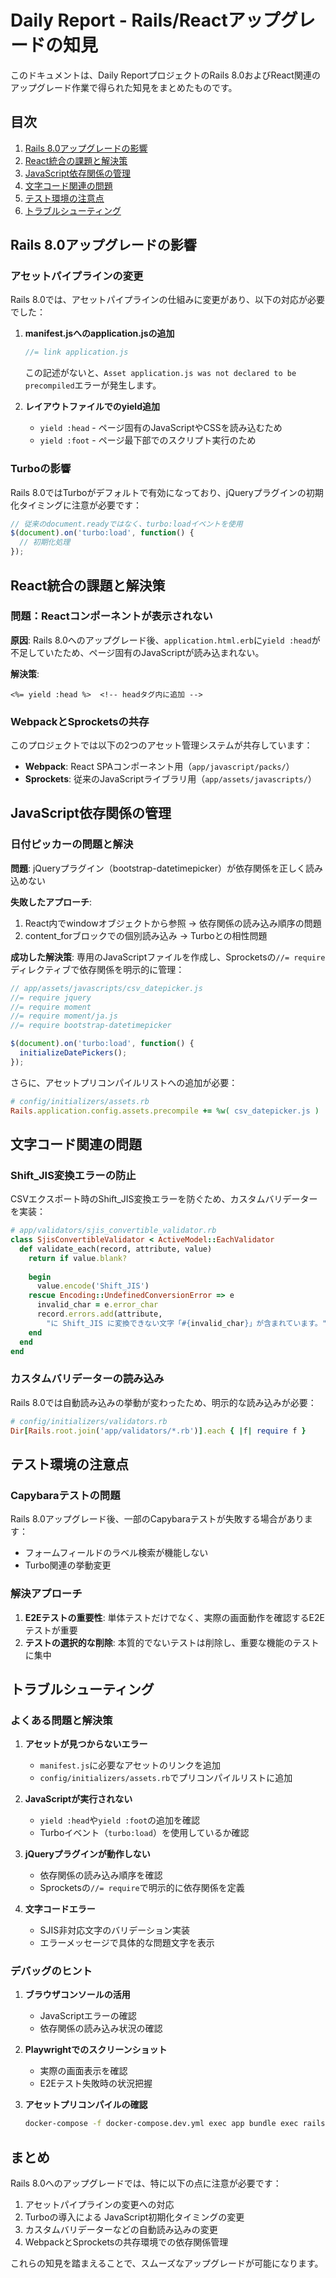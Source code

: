 # Daily Report - Rails/Reactアップグレードの知見

このドキュメントは、Daily ReportプロジェクトのRails 8.0およびReact関連のアップグレード作業で得られた知見をまとめたものです。

## 目次
1. [Rails 8.0アップグレードの影響](#rails-80アップグレードの影響)
2. [React統合の課題と解決策](#react統合の課題と解決策)
3. [JavaScript依存関係の管理](#javascript依存関係の管理)
4. [文字コード関連の問題](#文字コード関連の問題)
5. [テスト環境の注意点](#テスト環境の注意点)
6. [トラブルシューティング](#トラブルシューティング)

## Rails 8.0アップグレードの影響

### アセットパイプラインの変更

Rails 8.0では、アセットパイプラインの仕組みに変更があり、以下の対応が必要でした：

1. **manifest.jsへのapplication.jsの追加**
   ```javascript
   //= link application.js
   ```
   この記述がないと、`Asset application.js was not declared to be precompiled`エラーが発生します。

2. **レイアウトファイルでのyield追加**
   - `yield :head` - ページ固有のJavaScriptやCSSを読み込むため
   - `yield :foot` - ページ最下部でのスクリプト実行のため

### Turboの影響

Rails 8.0ではTurboがデフォルトで有効になっており、jQueryプラグインの初期化タイミングに注意が必要です：

```javascript
// 従来のdocument.readyではなく、turbo:loadイベントを使用
$(document).on('turbo:load', function() {
  // 初期化処理
});
```

## React統合の課題と解決策

### 問題：Reactコンポーネントが表示されない

**原因**: Rails 8.0へのアップグレード後、`application.html.erb`に`yield :head`が不足していたため、ページ固有のJavaScriptが読み込まれない。

**解決策**:
```erb
<%= yield :head %>  <!-- headタグ内に追加 -->
```

### WebpackとSprocketsの共存

このプロジェクトでは以下の2つのアセット管理システムが共存しています：
- **Webpack**: React SPAコンポーネント用（`app/javascript/packs/`）
- **Sprockets**: 従来のJavaScriptライブラリ用（`app/assets/javascripts/`）

## JavaScript依存関係の管理

### 日付ピッカーの問題と解決

**問題**: jQueryプラグイン（bootstrap-datetimepicker）が依存関係を正しく読み込めない

**失敗したアプローチ**:
1. React内でwindowオブジェクトから参照 → 依存関係の読み込み順序の問題
2. content_forブロックでの個別読み込み → Turboとの相性問題

**成功した解決策**:
専用のJavaScriptファイルを作成し、Sprocketsの`//= require`ディレクティブで依存関係を明示的に管理：

```javascript
// app/assets/javascripts/csv_datepicker.js
//= require jquery
//= require moment
//= require moment/ja.js
//= require bootstrap-datetimepicker

$(document).on('turbo:load', function() {
  initializeDatePickers();
});
```

さらに、アセットプリコンパイルリストへの追加が必要：
```ruby
# config/initializers/assets.rb
Rails.application.config.assets.precompile += %w( csv_datepicker.js )
```

## 文字コード関連の問題

### Shift_JIS変換エラーの防止

CSVエクスポート時のShift_JIS変換エラーを防ぐため、カスタムバリデーターを実装：

```ruby
# app/validators/sjis_convertible_validator.rb
class SjisConvertibleValidator < ActiveModel::EachValidator
  def validate_each(record, attribute, value)
    return if value.blank?
    
    begin
      value.encode('Shift_JIS')
    rescue Encoding::UndefinedConversionError => e
      invalid_char = e.error_char
      record.errors.add(attribute, 
        "に Shift_JIS に変換できない文字「#{invalid_char}」が含まれています。")
    end
  end
end
```

### カスタムバリデーターの読み込み

Rails 8.0では自動読み込みの挙動が変わったため、明示的な読み込みが必要：

```ruby
# config/initializers/validators.rb
Dir[Rails.root.join('app/validators/*.rb')].each { |f| require f }
```

## テスト環境の注意点

### Capybaraテストの問題

Rails 8.0アップグレード後、一部のCapybaraテストが失敗する場合があります：
- フォームフィールドのラベル検索が機能しない
- Turbo関連の挙動変更

### 解決アプローチ

1. **E2Eテストの重要性**: 単体テストだけでなく、実際の画面動作を確認するE2Eテストが重要
2. **テストの選択的な削除**: 本質的でないテストは削除し、重要な機能のテストに集中

## トラブルシューティング

### よくある問題と解決策

1. **アセットが見つからないエラー**
   - `manifest.js`に必要なアセットのリンクを追加
   - `config/initializers/assets.rb`でプリコンパイルリストに追加

2. **JavaScriptが実行されない**
   - `yield :head`や`yield :foot`の追加を確認
   - Turboイベント（`turbo:load`）を使用しているか確認

3. **jQueryプラグインが動作しない**
   - 依存関係の読み込み順序を確認
   - Sprocketsの`//= require`で明示的に依存関係を定義

4. **文字コードエラー**
   - SJIS非対応文字のバリデーション実装
   - エラーメッセージで具体的な問題文字を表示

### デバッグのヒント

1. **ブラウザコンソールの活用**
   - JavaScriptエラーの確認
   - 依存関係の読み込み状況の確認

2. **Playwrightでのスクリーンショット**
   - 実際の画面表示を確認
   - E2Eテスト失敗時の状況把握

3. **アセットプリコンパイルの確認**
   ```bash
   docker-compose -f docker-compose.dev.yml exec app bundle exec rails assets:precompile
   ```

## まとめ

Rails 8.0へのアップグレードでは、特に以下の点に注意が必要です：

1. アセットパイプラインの変更への対応
2. Turboの導入による JavaScript初期化タイミングの変更
3. カスタムバリデーターなどの自動読み込みの変更
4. WebpackとSprocketsの共存環境での依存関係管理

これらの知見を踏まえることで、スムーズなアップグレードが可能になります。